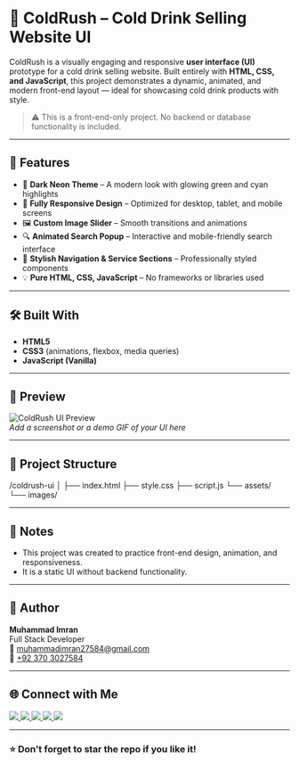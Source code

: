 # 🧊 ColdRush – Cold Drink Selling Website UI

ColdRush is a visually engaging and responsive **user interface (UI)** prototype for a cold drink selling website. Built entirely with **HTML, CSS, and JavaScript**, this project demonstrates a dynamic, animated, and modern front-end layout — ideal for showcasing cold drink products with style.

> ⚠️ This is a front-end-only project. No backend or database functionality is included.

---

## 🚀 Features

- 🎨 **Dark Neon Theme** – A modern look with glowing green and cyan highlights  
- 📱 **Fully Responsive Design** – Optimized for desktop, tablet, and mobile screens  
- 🖼️ **Custom Image Slider** – Smooth transitions and animations  
- 🔍 **Animated Search Popup** – Interactive and mobile-friendly search interface  
- 🧊 **Stylish Navigation & Service Sections** – Professionally styled components  
- 💡 **Pure HTML, CSS, JavaScript** – No frameworks or libraries used

---

## 🛠️ Built With

- **HTML5**  
- **CSS3** (animations, flexbox, media queries)  
- **JavaScript (Vanilla)**

---

## 📸 Preview

![ColdRush UI Preview](https://your-screenshot-link.com)  
*Add a screenshot or a demo GIF of your UI here*

---

## 📂 Project Structure
/coldrush-ui
│
├── index.html
├── style.css
├── script.js
└── assets/
└── images/


---

## 📌 Notes

- This project was created to practice front-end design, animation, and responsiveness.
- It is a static UI without backend functionality.

---

## 🙌 Author

**Muhammad Imran**  
Full Stack Developer  
📧 [muhammadimran27584@gmail.com](mailto:muhammadimran27584@gmail.com)  
📱 [+92 370 3027584](https://wa.me/923703027584)

---

## 🌐 Connect with Me

<div align="left">
  <a href="https://www.linkedin.com/in/muhammad-imran-5a9083250" target="_blank">
    <img src="https://img.shields.io/badge/LinkedIn-0077B5?style=flat&logo=linkedin&logoColor=white" />
  </a>
  <a href="https://www.instagram.com/muhammadimran_6006" target="_blank">
    <img src="https://img.shields.io/badge/Instagram-E4405F?style=flat&logo=instagram&logoColor=white" />
  </a>
  <a href="https://www.facebook.com/share/1DbeJwr63g/" target="_blank">
    <img src="https://img.shields.io/badge/Facebook-1877F2?style=flat&logo=facebook&logoColor=white" />
  </a>
  <a href="https://youtube.com/@imrandevtutorials" target="_blank">
    <img src="https://img.shields.io/badge/YouTube-FF0000?style=flat&logo=youtube&logoColor=white" />
  </a>
  <a href="https://wa.me/923703027584" target="_blank">
    <img src="https://img.shields.io/badge/WhatsApp-25D366?style=flat&logo=whatsapp&logoColor=white" />
  </a>
</div>

---

### ⭐ Don't forget to star the repo if you like it!
